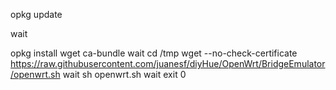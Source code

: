 
opkg update

wait

opkg install wget ca-bundle
wait
cd /tmp
wget --no-check-certificate https://raw.githubusercontent.com/juanesf/diyHue/OpenWrt/BridgeEmulator/openwrt.sh
wait
sh openwrt.sh
wait
exit 0
